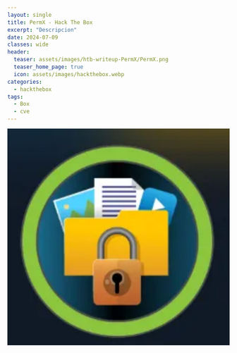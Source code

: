 ```yaml
---
layout: single
title: PermX - Hack The Box
excerpt: "Descripcion"
date: 2024-07-09
classes: wide
header:
  teaser: assets/images/htb-writeup-PermX/PermX.png
  teaser_home_page: true
  icon: assets/images/hackthebox.webp
categories:
  - hackthebox
tags:  
  - Box
  - cve
---
```

![](../assets/images/htb-writeup-PermX/PermX_Teaser.png)
